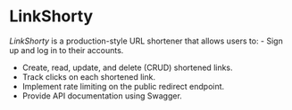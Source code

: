 # LinkShorty

*LinkShorty* is a production-style URL shortener that allows users to:
	- Sign up and log in to their accounts.	
  - Create, read, update, and delete (CRUD) shortened links.	
  - Track clicks on each shortened link.	
  - Implement rate limiting on the public redirect endpoint.	
  - Provide API documentation using Swagger.
